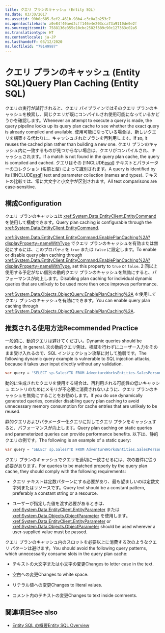 ```yaml
---
title: クエリ プランのキャッシュ (Entity SQL)
ms.date: 03/30/2017
ms.assetid: 90b0c685-5ef2-461b-98b4-c3c0a2b253c7
ms.openlocfilehash: a0e84f40aed2cff146e4e203cca73a9110de0e2f
ms.sourcegitcommit: 7588136e355e10cbc2582f389c90c127363c02a5
ms.translationtype: HT
ms.contentlocale: ja-JP
ms.lasthandoff: 03/12/2020
ms.locfileid: "79149987"
---
```

# <a name="query-plan-caching-entity-sql"></a><span data-ttu-id="be802-102">クエリ プランのキャッシュ (Entity SQL)</span><span class="sxs-lookup"><span data-stu-id="be802-102">Query Plan Caching (Entity SQL)</span></span>
<span data-ttu-id="be802-103">クエリの実行が試行されると、クエリ パイプラインではそのクエリ プランのキャッシュを検索し、同じクエリが既にコンパイルされ使用可能になっているかどうかを確認します。</span><span class="sxs-lookup"><span data-stu-id="be802-103">Whenever an attempt to execute a query is made, the query pipeline looks up its query plan cache to see whether the exact query is already compiled and available.</span></span> <span data-ttu-id="be802-104">使用可能になっている場合は、新しいクエリを構築する代わりに、キャッシュされたプランを再利用します。</span><span class="sxs-lookup"><span data-stu-id="be802-104">If so, it reuses the cached plan rather than building a new one.</span></span> <span data-ttu-id="be802-105">クエリ プランのキャッシュ内に一致するものが見つからない場合は、クエリがコンパイルされ、キャッシュされます。</span><span class="sxs-lookup"><span data-stu-id="be802-105">If a match is not found in the query plan cache, the query is compiled and cached.</span></span> <span data-ttu-id="be802-106">クエリはその [!INCLUDE[esql](../../../../../../includes/esql-md.md)] テキストとパラメーターのコレクション (名前と型) によって識別されます。</span><span class="sxs-lookup"><span data-stu-id="be802-106">A query is identified by its [!INCLUDE[esql](../../../../../../includes/esql-md.md)] text and parameter collection (names and types).</span></span> <span data-ttu-id="be802-107">テキストの比較では、常に大文字と小文字が区別されます。</span><span class="sxs-lookup"><span data-stu-id="be802-107">All text comparisons are case-sensitive.</span></span>  
  
## <a name="configuration"></a><span data-ttu-id="be802-108">構成</span><span class="sxs-lookup"><span data-stu-id="be802-108">Configuration</span></span>  
 <span data-ttu-id="be802-109">クエリ プランのキャッシュは <xref:System.Data.EntityClient.EntityCommand> を使用して構成できます。</span><span class="sxs-lookup"><span data-stu-id="be802-109">Query plan caching is configurable through the <xref:System.Data.EntityClient.EntityCommand>.</span></span>  
  
 <span data-ttu-id="be802-110"><xref:System.Data.EntityClient.EntityCommand.EnablePlanCaching%2A?displayProperty=nameWithType> でクエリ プランのキャッシュを有効または無効にするには、このプロパティを `true` または `false` に設定します。</span><span class="sxs-lookup"><span data-stu-id="be802-110">To enable or disable query plan caching through <xref:System.Data.EntityClient.EntityCommand.EnablePlanCaching%2A?displayProperty=nameWithType>, set this property to `true` or `false`.</span></span> <span data-ttu-id="be802-111">2 回以上使用する予定がない個別の動的クエリ プランのキャッシュを無効にすると、パフォーマンスが向上します。</span><span class="sxs-lookup"><span data-stu-id="be802-111">Disabling plan caching for individual dynamic queries that are unlikely to be used more then once improves performance.</span></span>  
  
 <span data-ttu-id="be802-112"><xref:System.Data.Objects.ObjectQuery.EnablePlanCaching%2A> を使用してクエリ プランのキャッシュを有効にできます。</span><span class="sxs-lookup"><span data-stu-id="be802-112">You can enable query plan caching through <xref:System.Data.Objects.ObjectQuery.EnablePlanCaching%2A>.</span></span>  
  
## <a name="recommended-practice"></a><span data-ttu-id="be802-113">推奨される使用方法</span><span class="sxs-lookup"><span data-stu-id="be802-113">Recommended Practice</span></span>  
 <span data-ttu-id="be802-114">一般的に、動的クエリは避けてください。</span><span class="sxs-lookup"><span data-stu-id="be802-114">Dynamic queries should be avoided, in general.</span></span> <span data-ttu-id="be802-115">次の動的クエリ例は、検証を行わずにユーザー入力をそのまま受け入れるので、SQL インジェクション攻撃に対して脆弱です。</span><span class="sxs-lookup"><span data-stu-id="be802-115">The following dynamic query example is vulnerable to SQL injection attacks, because it takes user input directly without any validation.</span></span>  
  
 ```csharp
 var query = "SELECT sp.SalesYTD FROM AdventureWorksEntities.SalesPerson as sp WHERE sp.EmployeeID = " + employeeTextBox.Text;  
 ```

 <span data-ttu-id="be802-116">動的に生成されたクエリを使用する場合は、再利用される可能性の低いキャッシュ エントリのためにメモリが不必要に消費されないように、クエリ プランのキャッシュを無効にすることをお勧めします。</span><span class="sxs-lookup"><span data-stu-id="be802-116">If you do use dynamically generated queries, consider disabling query plan caching to avoid unnecessary memory consumption for cache entries that are unlikely to be reused.</span></span>  
  
 <span data-ttu-id="be802-117">静的クエリおよびパラメーター化クエリに対してクエリ プランをキャッシュすると、パフォーマンスが向上します。</span><span class="sxs-lookup"><span data-stu-id="be802-117">Query plan caching on static queries and parameterized queries can provide performance benefits.</span></span> <span data-ttu-id="be802-118">以下は、静的クエリの例です。</span><span class="sxs-lookup"><span data-stu-id="be802-118">The following is an example of a static query:</span></span>  
  
```csharp
var query = "SELECT sp.SalesYTD FROM AdventureWorksEntities.SalesPerson as sp";  
```  
  
 <span data-ttu-id="be802-119">クエリ プランのキャッシュでクエリを適切に一致させるには、次の要件に従う必要があります。</span><span class="sxs-lookup"><span data-stu-id="be802-119">For queries to be matched properly by the query plan cache, they should comply with the following requirements:</span></span>  
  
- <span data-ttu-id="be802-120">クエリ テキストは定数パターンにする必要があり、最も望ましいのは定数文字列またはリソースです。</span><span class="sxs-lookup"><span data-stu-id="be802-120">Query text should be a constant pattern, preferably a constant string or a resource.</span></span>  
  
- <span data-ttu-id="be802-121">ユーザーが指定した値を渡す必要があるときは、<xref:System.Data.EntityClient.EntityParameter> または <xref:System.Data.Objects.ObjectParameter> を使用します。</span><span class="sxs-lookup"><span data-stu-id="be802-121"><xref:System.Data.EntityClient.EntityParameter> or <xref:System.Data.Objects.ObjectParameter> should be used wherever a user-supplied value must be passed.</span></span>  
  
 <span data-ttu-id="be802-122">クエリ プランのキャッシュ内のスロットを必要以上に消費する次のようなクエリ パターンは避けます。</span><span class="sxs-lookup"><span data-stu-id="be802-122">You should avoid the following query patterns, which unnecessarily consume slots in the query plan cache:</span></span>  
  
- <span data-ttu-id="be802-123">テキストの大文字または小文字の変更</span><span class="sxs-lookup"><span data-stu-id="be802-123">Changes to letter case in the text.</span></span>  
  
- <span data-ttu-id="be802-124">空白への変更</span><span class="sxs-lookup"><span data-stu-id="be802-124">Changes to white space.</span></span>  
  
- <span data-ttu-id="be802-125">リテラル値への変更</span><span class="sxs-lookup"><span data-stu-id="be802-125">Changes to literal values.</span></span>  
  
- <span data-ttu-id="be802-126">コメント内のテキストの変更</span><span class="sxs-lookup"><span data-stu-id="be802-126">Changes to text inside comments.</span></span>  
  
## <a name="see-also"></a><span data-ttu-id="be802-127">関連項目</span><span class="sxs-lookup"><span data-stu-id="be802-127">See also</span></span>

- [<span data-ttu-id="be802-128">Entity SQL の概要</span><span class="sxs-lookup"><span data-stu-id="be802-128">Entity SQL Overview</span></span>](entity-sql-overview.md)
